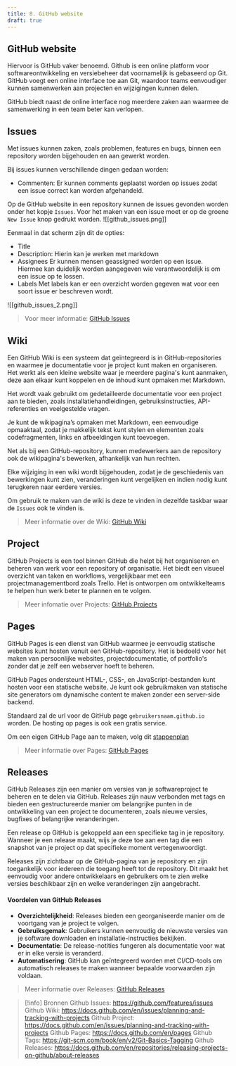 ```yaml
---
title: 8. GitHub website
draft: true
---
```

## GitHub website
Hiervoor is GitHub vaker benoemd. Github is een online platform voor softwareontwikkeling en versiebeheer dat voornamelijk is gebaseerd op Git. GitHub voegt een online interface toe aan Git, waardoor teams eenvoudiger kunnen samenwerken aan projecten en wijzigingen kunnen delen.

GitHub biedt naast de online interface nog meerdere zaken aan waarmee de samenwerking in een team beter kan verlopen.

## Issues
Met issues kunnen zaken, zoals problemen, features en bugs, binnen een repository worden bijgehouden en aan gewerkt worden.

Bij issues kunnen verschillende dingen gedaan worden:
- Commenten: 
	Er kunnen comments geplaatst worden op issues zodat een issue correct kan worden afgehandeld. 

Op de GitHub website in een repository kunnen de issues gevonden worden onder het kopje `Issues`. Voor het maken van een issue moet er op de groene `New Issue` knop gedrukt worden.
![[github_issues.png]]

Eenmaal in dat scherm zijn dit de opties:
- Title
- Description:
	Hierin kan je werken met markdown
- Assignees
	Er kunnen mensen geassigned worden op een issue. Hiermee kan duidelijk worden aangegeven wie verantwoordelijk is om een issue op te lossen. 
- Labels
	Met labels kan er een overzicht worden gegeven wat voor een soort issue er beschreven wordt.

![[github_issues_2.png]]

> Voor meer informatie: [GitHub Issues]([https://github.com/features/issues](https://github.com/features/issues))

## Wiki

Een GitHub Wiki is een systeem dat geïntegreerd is in GitHub-repositories en waarmee je documentatie voor je project kunt maken en organiseren. Het werkt als een kleine website waar je meerdere pagina's kunt aanmaken, deze aan elkaar kunt koppelen en de inhoud kunt opmaken met Markdown. 

Het wordt vaak gebruikt om gedetailleerde documentatie voor een project aan te bieden, zoals installatiehandleidingen, gebruiksinstructies, API-referenties en veelgestelde vragen.

Je kunt de wikipagina’s opmaken met Markdown, een eenvoudige opmaaktaal, zodat je makkelijk tekst kunt stylen en elementen zoals codefragmenten, links en afbeeldingen kunt toevoegen.

Net als bij een GitHub-repository, kunnen medewerkers aan de repository ook de wikipagina's bewerken, afhankelijk van hun rechten.

Elke wijziging in een wiki wordt bijgehouden, zodat je de geschiedenis van bewerkingen kunt zien, veranderingen kunt vergelijken en indien nodig kunt terugkeren naar eerdere versies.

Om gebruik te maken van de wiki is deze te vinden in dezelfde taskbar waar de `Issues` ook te vinden is.

> Meer informatie over de Wiki: [GitHub Wiki]([https://docs.github.com/en/issues/planning-and-tracking-with-projects](https://docs.github.com/en/issues/planning-and-tracking-with-projects))


## Project
GitHub Projects is een tool binnen GitHub die helpt bij het organiseren en beheren van werk voor een repository of organisatie. Het biedt een visueel overzicht van taken en workflows, vergelijkbaar met een projectmanagementbord zoals Trello. Het is ontworpen om ontwikkelteams te helpen hun werk beter te plannen en te volgen.

> Meer infomatie over Projects: [GitHub Projects]( [https://docs.github.com/en/issues/planning-and-tracking-with-projects](https://docs.github.com/en/issues/planning-and-tracking-with-projects))

## Pages
GitHub Pages is een dienst van GitHub waarmee je eenvoudig statische websites kunt hosten vanuit een GitHub-repository. Het is bedoeld voor het maken van persoonlijke websites, projectdocumentatie, of portfolio's zonder dat je zelf een webserver hoeft te beheren. 

GitHub Pages ondersteunt HTML-, CSS-, en JavaScript-bestanden kunt hosten voor een statische website. Je kunt ook gebruikmaken van statische site generators om dynamische content te maken zonder een server-side backend.

Standaard zal de url voor de GitHub page `gebruikersnaam.github.io` worden. De hosting op pages is ook een gratis service.

Om een eigen GitHub Page aan te maken, volg dit [stappenplan](https://docs.github.com/en/pages/quickstart)

> Meer informatie over Pages: [GitHub Pages](https://docs.github.com/en/pages)

## Releases
GitHub Releases zijn een manier om versies van je softwareproject te beheren en te delen via GitHub. Releases zijn nauw verbonden met tags en bieden een gestructureerde manier om belangrijke punten in de ontwikkeling van een project te documenteren, zoals nieuwe versies, bugfixes of belangrijke veranderingen. 

Een release op GitHub is gekoppeld aan een specifieke tag in je repository. Wanneer je een release maakt, wijs je deze toe aan een tag die een snapshot van je project op dat specifieke moment vertegenwoordigt.

Releases zijn zichtbaar op de GitHub-pagina van je repository en zijn toegankelijk voor iedereen die toegang heeft tot de repository. Dit maakt het eenvoudig voor andere ontwikkelaars en gebruikers om te zien welke versies beschikbaar zijn en welke veranderingen zijn aangebracht.
#### Voordelen van GitHub Releases
- **Overzichtelijkheid**: Releases bieden een georganiseerde manier om de voortgang van je project te volgen.
- **Gebruiksgemak**: Gebruikers kunnen eenvoudig de nieuwste versies van je software downloaden en installatie-instructies bekijken.
- **Documentatie**: De release-notities fungeren als documentatie voor wat er in elke versie is veranderd.
- **Automatisering**: GitHub kan geïntegreerd worden met CI/CD-tools om automatisch releases te maken wanneer bepaalde voorwaarden zijn voldaan.

> Meer informatie over Releases: [GitHub Releases](https://docs.github.com/en/repositories/releasing-projects-on-github/about-releases)


> [!info] Bronnen
> Github Issues: https://github.com/features/issues
> Github Wiki:  https://docs.github.com/en/issues/planning-and-tracking-with-projects
> Github Project: https://docs.github.com/en/issues/planning-and-tracking-with-projects
> Github Pages: https://docs.github.com/en/pages
> Github Tags: https://git-scm.com/book/en/v2/Git-Basics-Tagging 
> Github Releases: https://docs.github.com/en/repositories/releasing-projects-on-github/about-releases

